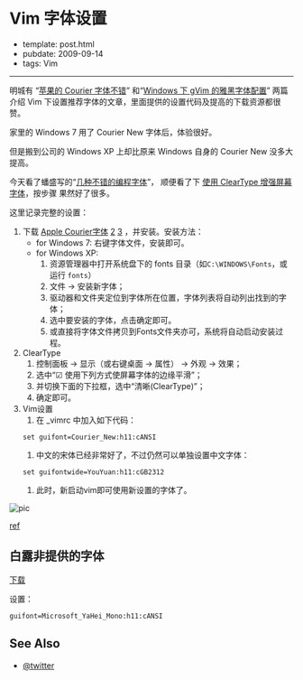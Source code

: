 
# Vim 字体设置

- template: post.html
- pubdate: 2009-09-14
- tags: Vim

----

明城有 “[苹果的 Courier 字体不错](http://www.gracecode.com/archives/1545/)”
和“[Windows 下 gVim 的雅黑字体配置](http://www.gracecode.com/archives/2402/)”
两篇介绍 Vim 下设置推荐字体的文章，里面提供的设置代码及提高的下载资源都很赞。

家里的 Windows 7 用了 Courier New 字体后，体验很好。

但是搬到公司的 Windows XP 上却比原来 Windows 自身的 Courier New 没多大提高。

今天看了蟠盛写的“[几种不错的编程字体](http://blog.htmlor.com/2007/10/14/good_programming_fonts/)”，
顺便看了下 [使用 ClearType 增强屏幕字体](http://support.microsoft.com/kb/306527/zh-cn)，按步骤 果然好了很多。

这里记录完整的设置：

1. 下载 [Apple Courier字体](http://hotoo.googlecode.com/svn/trunk/fonts/Apple_Courier_Gracecode.zip)
    [2](http://www.box.net/shared/zf08nmhc8g)
    [3](http://lifesinger.googlecode.com/files/apple_courier_font.zip) ，并安装。安装方法：
    * for Windows 7: 右键字体文件，安装即可。
    * for Windows XP:
        1. 资源管理器中打开系统盘下的 fonts 目录（如`C:\WINDOWS\Fonts`，或运行 `fonts`）
        1. 文件 -> 安装新字体；
        1. 驱动器和文件夹定位到字体所在位置，字体列表将自动列出找到的字体；
        1. 选中要安装的字体，点击确定即可。
        1. 或直接将字体文件拷贝到Fonts文件夹亦可，系统将自动启动安装过程。
1. ClearType
    1. 控制面板 -> 显示（或右键桌面 -> 属性） -> 外观 -> 效果；
    1. 选中“☑ 使用下列方式使屏幕字体的边缘平滑”；
    1. 并切换下面的下拉框，选中“清晰(ClearType)”；
    1. 确定即可。
1. Vim设置
    1. 在 _vimrc 中加入如下代码：
    ```
    set guifont=Courier_New:h11:cANSI
    ```
    1. 中文的宋体已经非常好了，不过仍然可以单独设置中文字体：
    ```
    set guifontwide=YouYuan:h11:cGB2312
    ```
    1. 此时，新启动vim即可使用新设置的字体了。

![pic](http://farm4.static.flickr.com/3462/3919344550_f5cd6656c8_o.png)

[ref](http://www.flickr.com/photos/hotoo/3919344550/)

## 白露非提供的字体

[下载](http://8.nf/dxa)

设置：

    guifont=Microsoft_YaHei_Mono:h11:cANSI

## See Also

* [@twitter](https://twitter.com/#!/belleveinvis/status/19308677508894720 )
